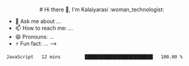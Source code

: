 <div align="center">
# Hi there 👋,  I'm Kalaiyarasi :woman_technologist:
 </div>


- 💬 Ask me about ...
- 📫 How to reach me: ...
- 😄 Pronouns: ...
- ⚡ Fun fact: ...
-->
<!--START_SECTION:waka-->
```text
JavaScript   12 mins         █████████████████████████   100.00 % 
```
<!--END_SECTION:waka-->

